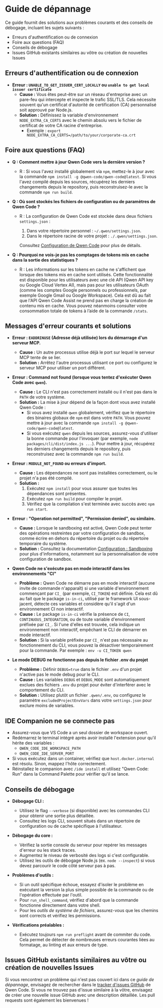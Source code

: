 # Guide de dépannage

Ce guide fournit des solutions aux problèmes courants et des conseils de débogage, incluant les sujets suivants :

- Erreurs d'authentification ou de connexion
- Foire aux questions (FAQ)
- Conseils de débogage
- Issues GitHub existants similaires au vôtre ou création de nouvelles Issues

## Erreurs d'authentification ou de connexion

- **Erreur : `UNABLE_TO_GET_ISSUER_CERT_LOCALLY` ou `unable to get local issuer certificate`**
  - **Cause :** Vous êtes peut-être sur un réseau d'entreprise avec un pare-feu qui intercepte et inspecte le trafic SSL/TLS. Cela nécessite souvent qu'un certificat d'autorité de certification (CA) personnalisé soit approuvé par Node.js.
  - **Solution :** Définissez la variable d'environnement `NODE_EXTRA_CA_CERTS` avec le chemin absolu vers le fichier de certificat de votre CA racine d'entreprise.
    - Exemple : `export NODE_EXTRA_CA_CERTS=/path/to/your/corporate-ca.crt`

## Foire aux questions (FAQ)

- **Q : Comment mettre à jour Qwen Code vers la dernière version ?**
  - R : Si vous l'avez installé globalement via `npm`, mettez-le à jour avec la commande `npm install -g @qwen-code/qwen-code@latest`. Si vous l'avez compilé depuis les sources, récupérez les derniers changements depuis le repository, puis reconstruisez-le avec la commande `npm run build`.

- **Q : Où sont stockés les fichiers de configuration ou de paramètres de Qwen Code ?**
  - R : La configuration de Qwen Code est stockée dans deux fichiers `settings.json` :
    1. Dans votre répertoire personnel : `~/.qwen/settings.json`.
    2. Dans le répertoire racine de votre projet : `./.qwen/settings.json`.

    Consultez [Configuration de Qwen Code](./cli/configuration.md) pour plus de détails.

- **Q : Pourquoi ne vois-je pas les comptages de tokens mis en cache dans la sortie des statistiques ?**
  - R : Les informations sur les tokens en cache ne s'affichent que lorsque des tokens mis en cache sont utilisés. Cette fonctionnalité est disponible pour les utilisateurs avec une clé API (Qwen API key ou Google Cloud Vertex AI), mais pas pour les utilisateurs OAuth (comme les comptes Google personnels ou professionnels, par exemple Google Gmail ou Google Workspace). Cela est dû au fait que l'API Qwen Code Assist ne prend pas en charge la création de contenu mis en cache. Vous pouvez néanmoins consulter votre consommation totale de tokens à l’aide de la commande `/stats`.

## Messages d'erreur courants et solutions

- **Erreur : `EADDRINUSE` (Adresse déjà utilisée) lors du démarrage d'un serveur MCP.**
  - **Cause :** Un autre processus utilise déjà le port sur lequel le serveur MCP tente de se lier.
  - **Solution :**
    Arrêtez l'autre processus utilisant ce port ou configurez le serveur MCP pour utiliser un port différent.

- **Erreur : Command not found (lorsque vous tentez d'exécuter Qwen Code avec `qwen`).**
  - **Cause :** Le CLI n'est pas correctement installé ou il n'est pas dans le `PATH` de votre système.
  - **Solution :**
    La mise à jour dépend de la façon dont vous avez installé Qwen Code :
    - Si vous avez installé `qwen` globalement, vérifiez que le répertoire des binaires globaux de `npm` est dans votre `PATH`. Vous pouvez mettre à jour avec la commande `npm install -g @qwen-code/qwen-code@latest`.
    - Si vous exécutez `qwen` depuis les sources, assurez-vous d'utiliser la bonne commande pour l'invoquer (par exemple, `node packages/cli/dist/index.js ...`). Pour mettre à jour, récupérez les derniers changements depuis le repository, puis reconstruisez avec la commande `npm run build`.

- **Erreur : `MODULE_NOT_FOUND` ou erreurs d'import.**
  - **Cause :** Les dépendances ne sont pas installées correctement, ou le projet n'a pas été compilé.
  - **Solution :**
    1. Exécutez `npm install` pour vous assurer que toutes les dépendances sont présentes.
    2. Exécutez `npm run build` pour compiler le projet.
    3. Vérifiez que la compilation s'est terminée avec succès avec `npm run start`.

- **Erreur : "Operation not permitted", "Permission denied", ou similaire.**
  - **Cause :** Lorsque le sandboxing est activé, Qwen Code peut tenter des opérations restreintes par votre configuration de sandbox, comme écrire en dehors du répertoire du projet ou du répertoire temporaire du système.
  - **Solution :** Consultez la documentation [Configuration : Sandboxing](./cli/configuration.md#sandboxing) pour plus d'informations, notamment sur la personnalisation de votre configuration de sandbox.

- **Qwen Code ne s'exécute pas en mode interactif dans les environnements "CI"**
  - **Problème :** Qwen Code ne démarre pas en mode interactif (aucune invite de commande n'apparaît) si une variable d'environnement commençant par `CI_` (par exemple, `CI_TOKEN`) est définie. Cela est dû au fait que le package `is-in-ci`, utilisé par le framework UI sous-jacent, détecte ces variables et considère qu'il s'agit d'un environnement CI non interactif.
  - **Cause :** Le package `is-in-ci` vérifie la présence de `CI`, `CONTINUOUS_INTEGRATION`, ou de toute variable d'environnement préfixée par `CI_`. Si l'une d'elles est trouvée, cela indique un environnement non interactif, empêchant le CLI de démarrer en mode interactif.
  - **Solution :** Si la variable préfixée par `CI_` n'est pas nécessaire au fonctionnement du CLI, vous pouvez la désactiver temporairement pour la commande. Par exemple : `env -u CI_TOKEN qwen`

- **Le mode DEBUG ne fonctionne pas depuis le fichier .env du projet**
  - **Problème :** Définir `DEBUG=true` dans le fichier `.env` d'un projet n'active pas le mode debug pour le CLI.
  - **Cause :** Les variables `DEBUG` et `DEBUG_MODE` sont automatiquement exclues des fichiers `.env` du projet pour éviter d'interférer avec le comportement du CLI.
  - **Solution :** Utilisez plutôt un fichier `.qwen/.env`, ou configurez le paramètre `excludedProjectEnvVars` dans votre `settings.json` pour exclure moins de variables.

## IDE Companion ne se connecte pas

- Assurez-vous que VS Code a un seul dossier de workspace ouvert.
- Redémarrez le terminal intégré après avoir installé l'extension pour qu'il hérite des variables :
  - `QWEN_CODE_IDE_WORKSPACE_PATH`
  - `QWEN_CODE_IDE_SERVER_PORT`
- Si vous exécutez dans un container, vérifiez que `host.docker.internal` est résolu. Sinon, mappez l'hôte correctement.
- Réinstallez le companion avec `/ide install` et utilisez "Qwen Code: Run" dans la Command Palette pour vérifier qu'il se lance.

## Conseils de débogage

- **Débogage CLI :**
  - Utilisez le flag `--verbose` (si disponible) avec les commandes CLI pour obtenir une sortie plus détaillée.
  - Consultez les logs CLI, souvent situés dans un répertoire de configuration ou de cache spécifique à l'utilisateur.

- **Débogage du core :**
  - Vérifiez la sortie console du serveur pour repérer les messages d'erreur ou les stack traces.
  - Augmentez le niveau de verbosité des logs si c'est configurable.
  - Utilisez les outils de débogage Node.js (ex. `node --inspect`) si vous devez parcourir le code côté serveur pas à pas.

- **Problèmes d'outils :**
  - Si un outil spécifique échoue, essayez d'isoler le problème en exécutant la version la plus simple possible de la commande ou de l'opération effectuée par l'outil.
  - Pour `run_shell_command`, vérifiez d'abord que la commande fonctionne directement dans votre shell.
  - Pour les _outils de système de fichiers_, assurez-vous que les chemins sont corrects et vérifiez les permissions.

- **Vérifications préalables :**
  - Exécutez toujours `npm run preflight` avant de commiter du code. Cela permet de détecter de nombreuses erreurs courantes liées au formatage, au linting et aux erreurs de type.

## Issues GitHub existants similaires au vôtre ou création de nouvelles Issues

Si vous rencontrez un problème qui n'est pas couvert ici dans ce _guide de dépannage_, envisagez de rechercher dans le [tracker d'issues GitHub](https://github.com/QwenLM/qwen-code/issues) de Qwen Code. Si vous ne trouvez pas d'issue similaire à la vôtre, envisagez de créer une nouvelle issue GitHub avec une description détaillée. Les pull requests sont également les bienvenues !